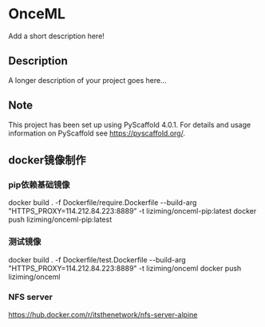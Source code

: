 # OnceML

Add a short description here!


## Description

A longer description of your project goes here...


<!-- pyscaffold-notes -->

## Note

This project has been set up using PyScaffold 4.0.1. For details and usage
information on PyScaffold see https://pyscaffold.org/.

## docker镜像制作
### pip依赖基础镜像
docker build . -f Dockerfile/require.Dockerfile  --build-arg "HTTPS_PROXY=114.212.84.223:8889" -t liziming/onceml-pip:latest
docker push liziming/onceml-pip:latest
### 测试镜像
docker build . -f Dockerfile/test.Dockerfile  --build-arg "HTTPS_PROXY=114.212.84.223:8889" -t liziming/onceml
docker push liziming/onceml
### NFS server
https://hub.docker.com/r/itsthenetwork/nfs-server-alpine